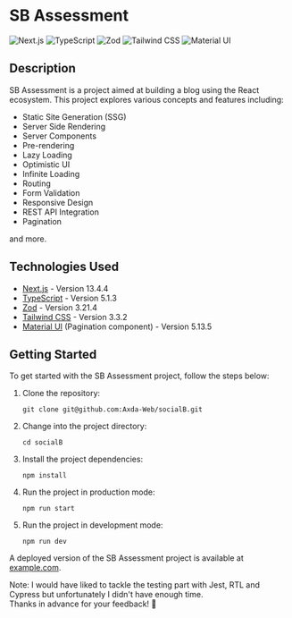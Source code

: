# SB Assessment

![Next.js](https://img.shields.io/badge/Next.js-13.4.4-blue)
![TypeScript](https://img.shields.io/badge/TypeScript-5.1.3-blue)
![Zod](https://img.shields.io/badge/Zod-3.21.4-blue)
![Tailwind CSS](https://img.shields.io/badge/Tailwind%20CSS-3.3.2-blue)
![Material UI](https://img.shields.io/badge/Material%20UI-5.13.5-blue)

## Description

SB Assessment is a project aimed at building a blog using the React ecosystem. This project explores various concepts and features including:

- Static Site Generation (SSG)
- Server Side Rendering
- Server Components
- Pre-rendering
- Lazy Loading
- Optimistic UI
- Infinite Loading
- Routing
- Form Validation
- Responsive Design
- REST API Integration
- Pagination

and more.

## Technologies Used

- [Next.js](https://nextjs.org) - Version 13.4.4
- [TypeScript](https://www.typescriptlang.org) - Version 5.1.3
- [Zod](https://github.com/colinhacks/zod) - Version 3.21.4
- [Tailwind CSS](https://tailwindcss.com) - Version 3.3.2
- [Material UI](https://mui.com) (Pagination component) - Version 5.13.5

## Getting Started

To get started with the SB Assessment project, follow the steps below:

1. Clone the repository:

   ```shell
   git clone git@github.com:Axda-Web/socialB.git
   ```

2. Change into the project directory:

   ```shell
   cd socialB
   ```

3. Install the project dependencies:

   ```shell
   npm install
   ```

4. Run the project in production mode:

   ```shell
   npm run start
   ```

5. Run the project in development mode:

   ```shell
   npm run dev
   ```

A deployed version of the SB Assessment project is available at [example.com](https://example.com).

Note: I would have liked to tackle the testing part with Jest, RTL and Cypress but unfortunately I didn't have enough time.  
Thanks in advance for your feedback! 🙏
